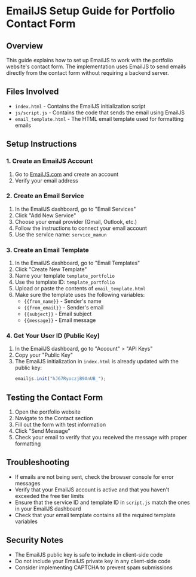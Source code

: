 # EmailJS Setup Guide for Portfolio Contact Form

## Overview
This guide explains how to set up EmailJS to work with the portfolio website's contact form. The implementation uses EmailJS to send emails directly from the contact form without requiring a backend server.

## Files Involved
- `index.html` - Contains the EmailJS initialization script
- `js/script.js` - Contains the code that sends the email using EmailJS
- `email_template.html` - The HTML email template used for formatting emails

## Setup Instructions

### 1. Create an EmailJS Account
1. Go to [EmailJS.com](https://www.emailjs.com/) and create an account
2. Verify your email address

### 2. Create an Email Service
1. In the EmailJS dashboard, go to "Email Services"
2. Click "Add New Service"
3. Choose your email provider (Gmail, Outlook, etc.)
4. Follow the instructions to connect your email account
5. Use the service name: `service_mamun`

### 3. Create an Email Template
1. In the EmailJS dashboard, go to "Email Templates"
2. Click "Create New Template"
3. Name your template `template_portfolio`
4. Use the template ID: `template_portfolio`
5. Upload or paste the contents of `email_template.html`
6. Make sure the template uses the following variables:
   - `{{from_name}}` - Sender's name
   - `{{from_email}}` - Sender's email
   - `{{subject}}` - Email subject
   - `{{message}}` - Email message

### 4. Get Your User ID (Public Key)
1. In the EmailJS dashboard, go to "Account" > "API Keys"
2. Copy your "Public Key"
3. The EmailJS initialization in `index.html` is already updated with the public key:
   ```javascript
   emailjs.init("hJ67RyoczjB9AnUB_");
   ```

## Testing the Contact Form
1. Open the portfolio website
2. Navigate to the Contact section
3. Fill out the form with test information
4. Click "Send Message"
5. Check your email to verify that you received the message with proper formatting

## Troubleshooting
- If emails are not being sent, check the browser console for error messages
- Verify that your EmailJS account is active and that you haven't exceeded the free tier limits
- Ensure that the service ID and template ID in `script.js` match the ones in your EmailJS dashboard
- Check that your email template contains all the required template variables

## Security Notes
- The EmailJS public key is safe to include in client-side code
- Do not include your EmailJS private key in any client-side code
- Consider implementing CAPTCHA to prevent spam submissions